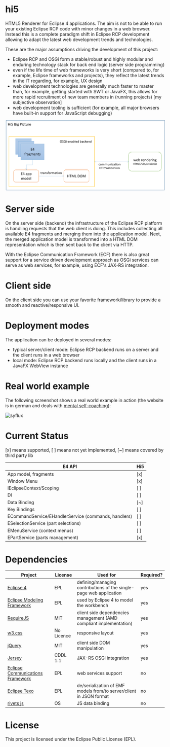 # hi5
HTML5 Renderer for Eclipse 4 applications.
The aim is not to be able to run your existing Eclipse RCP code with minor changes in a web browser. Instead this is a complete paradigm shift in Eclipse RCP development allowing to adapt the latest web development trends and technologies.

These are the major assumptions driving the development of this project:

- Eclipse RCP and OSGi form a stable/robust and highly modular and enduring technology stack for back end logic (server side programming)
- even if the life time of web frameworks is very short (compared to, for example, Eclipse frameworks and projects), they reflect the latest trends in the IT regarding, for example, UX design
- web development technologies are generally much faster to master than, for example, getting started with SWT or JavaFX, this allows for more rapid recruitment of new team members in (running projects) [my subjective observation]
- web development tooling is sufficient (for example, all major browsers have built-in support for JavaScript debugging)

![Hi5 Architecture Overview](docs/overview-architecture.png "Hi5 Architecture Overview")

# Server side
On the server side (backend) the infrastructure of the Eclipse RCP platform is handling requests that the web client is doing. This includes collecting all available E4 fragments and merging them into the application model. Next, the merged application model is transformed into a HTML DOM representation which is then sent back to the client via HTTP.

With the Eclipse Communication Framework (ECF) there is also great support for a service driven development approach as OSGi services can serve as web services, for example, using ECF's JAX-RS integration.

# Client side
On the client side you can use your favorite framework/library to provide a smooth and reactive/responsive UI.

# Deployment modes
The application can be deployed in several modes:
- typical server/client mode: Eclipse RCP backend runs on a server and the client runs in a web browser
- local mode: Eclipse RCP backend runs locally and the client runs in a JavaFX WebView instance

# Real world example
The following screenshot shows a real world example in action (the website is in german and deals with [mental self-coaching](http://syflux.de "syflux.de")):

![syflux](http://syflux.de/img/timeline-event-mit-intervention.png "Syflux - a self-coaching web app")

# Current Status
[x] means supported, [ ] means not yet implemented, [~] means covered by third party lib

| E4 API | Hi5 |
| --- | --- |
| App model, fragments | [x] |
| Window Menu | [x] |
| IEclipseContext/Scoping | [ ] |
| DI | [ ] |
| Data Binding | [~] |
| Key Bindings | [ ] |
| ECommandService/EHandlerService (commands, handlers) | [ ] |
| ESelectionService (part selections) | [ ] |
| EMenuService (context menus) | [ ] |
| EPartService (parts management) | [x] |

# Dependencies

| Project | License | Used for | Required? |
| --- | --- | --- | --- |
| [Eclipse 4](https://wiki.eclipse.org/Eclipse4) | EPL | defining/managing contributions of the single-page web application | yes |
| [Eclipse Modeling Framework](https://eclipse.org/modeling/emf/) | EPL | used by Eclipse 4 to model the workbench | yes |
| [RequireJS](http://requirejs.org) | MIT | client side dependencies management (AMD compliant implementation) | yes |
| [w3.css](http://www.w3schools.com/w3css/) | No Licence | responsive layout | yes |
| [jQuery](https://jquery.com) | MIT | client side DOM manipulation | yes |
| [Jersey](https://jersey.java.net) | CDDL 1.1 | JAX-RS OSGi integration | yes |
| [Eclipse Communications Framework](https://www.eclipse.org/ecf/) | EPL | web services support | no |
| [Eclipse Texo](https://wiki.eclipse.org/Texo) | EPL | de/serialization of EMF models from/to server/client in JSON format | no |
| [rivets js](http://rivetsjs.com) | OS | JS data binding | no |

# License
This project is licensed under the Eclipse Public License (EPL).
